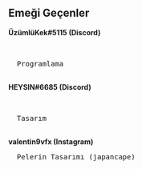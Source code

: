  Emeği Geçenler
 --


**ÜzümlüKek#5115 (Discord)**
<pre> 

  Programlama

</pre>
**HEYSIN#6685 (Discord)**
<pre> 

  Tasarım

</pre>
**valentin9vfx (Instagram)**
<pre>
  Pelerin Tasarımı (japancape)
</pre>
